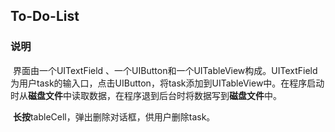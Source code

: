 ## To-Do-List

### 说明

​	界面由一个UITextField 、一个UIButton和一个UITableView构成。UITextField为用户task的输入口，点击UIButton，将task添加到UITableView中。在程序启动时从**磁盘文件**中读取数据，在程序退到后台时将数据写到**磁盘文件**中。

​	**长按**tableCell，弹出删除对话框，供用户删除task。